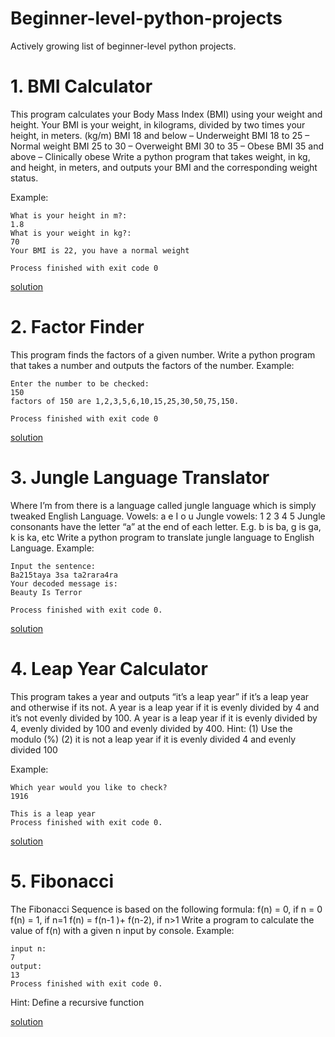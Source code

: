 # Beginner-level-python-projects
Actively growing list of beginner-level python projects.


# 1.	 BMI Calculator
This program calculates your Body Mass Index (BMI) using your weight and height. Your BMI is your weight, in kilograms, divided by two times your height, in meters. (kg/m)
BMI 18 and below – Underweight
BMI 18 to 25 – Normal weight
BMI 25 to 30 – Overweight
BMI 30 to 35 – Obese
BMI 35 and above – Clinically obese
Write a python program that takes weight, in kg, and height, in meters, and outputs your BMI and the corresponding weight status. 

Example:

```
What is your height in m?: 
1.8
What is your weight in kg?: 
70
Your BMI is 22, you have a normal weight

Process finished with exit code 0 
```

[solution](Bmicalculator.py)

# 2.	Factor Finder
This program finds the factors of a given number.
Write a python program that takes a number and outputs the factors of the number.
Example:

```
Enter the number to be checked: 
150
factors of 150 are 1,2,3,5,6,10,15,25,30,50,75,150.

Process finished with exit code 0 
```

[solution](factor_finder.py)

# 3.	Jungle Language Translator
Where I’m from there is a language called jungle language which is simply tweaked English Language.
Vowels: a e I o u
Jungle vowels: 1 2 3 4 5
Jungle consonants have the letter “a” at the end of each letter. E.g. b is ba, g is ga, k is ka, etc
Write a python program to translate jungle language to English Language.
Example:

```
Input the sentence: 
Ba215taya 3sa ta2rara4ra
Your decoded message is: 
Beauty Is Terror

Process finished with exit code 0.
```

[solution](jungle_language_translator.py)

# 4.	Leap Year Calculator
This program takes a year and outputs “it’s a leap year” if it’s a leap year and otherwise if its not.
A year is a leap year if it is evenly divided by 4 and it’s not evenly divided by 100.
A year is a leap year if it is evenly divided by 4, evenly divided by 100 and evenly divided by 400.
Hint: (1) Use the modulo (%)
(2) it is not a leap year if it is evenly divided 4 and evenly divided 100

Example:

```
Which year would you like to check? 
1916

This is a leap year
Process finished with exit code 0.
```

[solution](leap_year_calculator.py)

# 5.	Fibonacci
The Fibonacci Sequence is based on the following formula:
f(n) = 0, if n = 0 
f(n) = 1, if n=1
 f(n) = f(n-1 )+ f(n-2), if n>1
Write a program to calculate the value of f(n) with a given n input by console.
Example:
``` 
input n:
7
output:
13
Process finished with exit code 0.
```
Hint: Define a recursive function

[solution](fibonacci.py)

